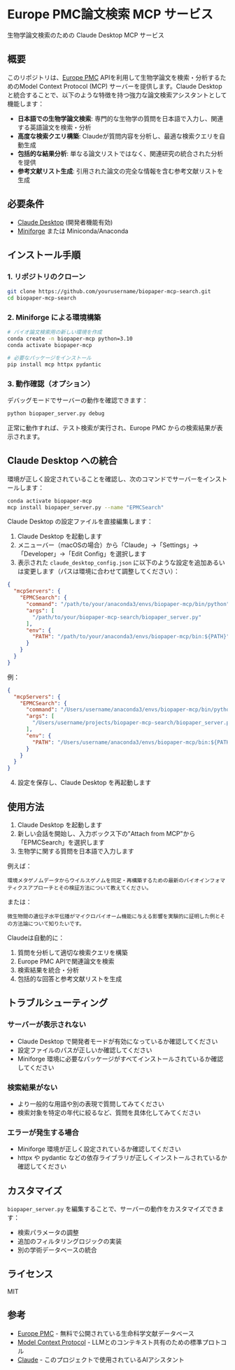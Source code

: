 # Europe PMC論文検索 MCP サービス

生物学論文検索のための Claude Desktop MCP サービス

</div>

## 概要

このリポジトリは、[Europe PMC](https://europepmc.org/) APIを利用して生物学論文を検索・分析するためのModel Context Protocol (MCP) サーバーを提供します。Claude Desktopと統合することで、以下のような特徴を持つ強力な論文検索アシスタントとして機能します：

- **日本語での生物学論文検索**: 専門的な生物学の質問を日本語で入力し、関連する英語論文を検索・分析
- **高度な検索クエリ構築**: Claudeが質問内容を分析し、最適な検索クエリを自動生成
- **包括的な結果分析**: 単なる論文リストではなく、関連研究の統合された分析を提供
- **参考文献リスト生成**: 引用された論文の完全な情報を含む参考文献リストを生成

## 必要条件

- [Claude Desktop](https://claude.ai/download) (開発者機能有効)
- [Miniforge](https://github.com/conda-forge/miniforge) または Miniconda/Anaconda

## インストール手順

### 1. リポジトリのクローン

```bash
git clone https://github.com/yourusername/biopaper-mcp-search.git
cd biopaper-mcp-search
```

### 2. Miniforge による環境構築

```bash
# バイオ論文検索用の新しい環境を作成
conda create -n biopaper-mcp python=3.10
conda activate biopaper-mcp

# 必要なパッケージをインストール
pip install mcp httpx pydantic
```

### 3. 動作確認（オプション）

デバッグモードでサーバーの動作を確認できます：

```bash
python biopaper_server.py debug
```

正常に動作すれば、テスト検索が実行され、Europe PMC からの検索結果が表示されます。

## Claude Desktop への統合

環境が正しく設定されていることを確認し、次のコマンドでサーバーをインストールします：

```bash
conda activate biopaper-mcp
mcp install biopaper_server.py --name "EPMCSearch"
```

Claude Desktop の設定ファイルを直接編集します：

1. Claude Desktop を起動します
2. メニューバー（macOSの場合）から「Claude」→「Settings」→「Developer」→「Edit Config」を選択します
3. 表示された `claude_desktop_config.json` に以下のような設定を追加あるいは変更します（パスは環境に合わせて調整してください）：

```json
{
  "mcpServers": {
    "EPMCSearch": {
      "command": "/path/to/your/anaconda3/envs/biopaper-mcp/bin/python",
      "args": [
        "/path/to/your/biopaper-mcp-search/biopaper_server.py"
      ],
      "env": {
        "PATH": "/path/to/your/anaconda3/envs/biopaper-mcp/bin:${PATH}"
      }
    }
  }
}
```

例：

```json
{
  "mcpServers": {
    "EPMCSearch": {
      "command": "/Users/username/anaconda3/envs/biopaper-mcp/bin/python",
      "args": [
        "/Users/username/projects/biopaper-mcp-search/biopaper_server.py"
      ],
      "env": {
        "PATH": "/Users/username/anaconda3/envs/biopaper-mcp/bin:${PATH}"
      }
    }
  }
}
```

4. 設定を保存し、Claude Desktop を再起動します

## 使用方法

1. Claude Desktop を起動します
2. 新しい会話を開始し、入力ボックス下の"Attach from MCP"から「EPMCSearch」を選択します
3. 生物学に関する質問を日本語で入力します

例えば：

```
環境メタゲノムデータからウイルスゲノムを同定・再構築するための最新のバイオインフォマティクスアプローチとその検証方法について教えてください。
```

または：

```
微生物間の遺伝子水平伝播がマイクロバイオーム機能に与える影響を実験的に証明した例とその方法論について知りたいです。
```

Claudeは自動的に：
1. 質問を分析して適切な検索クエリを構築
2. Europe PMC APIで関連論文を検索
3. 検索結果を統合・分析
4. 包括的な回答と参考文献リストを生成

## トラブルシューティング

### サーバーが表示されない

- Claude Desktop で開発者モードが有効になっているか確認してください
- 設定ファイルのパスが正しいか確認してください
- Miniforge 環境に必要なパッケージがすべてインストールされているか確認してください

### 検索結果がない

- より一般的な用語や別の表現で質問してみてください
- 検索対象を特定の年代に絞るなど、質問を具体化してみてください

### エラーが発生する場合

- Miniforge 環境が正しく設定されているか確認してください
- httpx や pydantic などの依存ライブラリが正しくインストールされているか確認してください

## カスタマイズ

`biopaper_server.py` を編集することで、サーバーの動作をカスタマイズできます：

- 検索パラメータの調整
- 追加のフィルタリングロジックの実装
- 別の学術データベースの統合

## ライセンス

MIT

## 参考

- [Europe PMC](https://europepmc.org/) - 無料で公開されている生命科学文献データベース
- [Model Context Protocol](https://modelcontextprotocol.io/) - LLMとのコンテキスト共有のための標準プロトコル
- [Claude](https://claude.ai/) - このプロジェクトで使用されているAIアシスタント